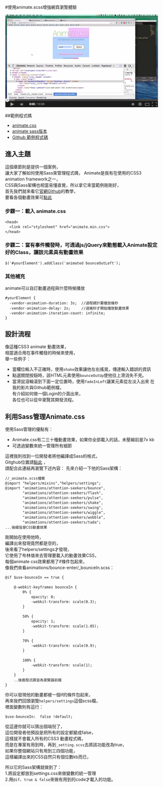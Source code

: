 #使用animate.scss增強網頁瀏覽體驗

<a href="https://www.youtube.com/watch?v=mgvKAwC6NpQ&feature=youtu.be" target="_blank">![](/images/sass/20141012-1.png)</a> 

##範例程式碼
* <a href="http://daneden.github.io/animate.css/" target="_blank">animate.css</a>
* <a href="hhttps://github.com/tgdev/animate-sass" target="_blank">animate sass版本</a>
*  <a href="https://github.com/gonsakon/animate-sass" target="_blank">Github 範例程式碼</a>

## 進入主題  
這個章節則是提供一個案例，  
讓大家了解如何使用Sass來管理程式碼，
Animate是我有在使用的CSS3 animation framework之一，  
CSS與Sass架構也相當易懂直覺，所以拿它來當範例剛剛好，  
首先我們就來看它<a href="https://github.com/gonsakon/animate-sass" target="_blank">官網Github</a>的教學，  
要看各個動畫效果可<a href="https://github.com/daneden/animate.css" target="_blank">點此</a>  
### 步驟一：載入 animate.css

```
<head>
  <link rel="stylesheet" href="animate.min.css">
</head>
```
### 步驟二：當有事件觸發時，可透過js/jQuery來動態載入Animate設定好的Class，讓該元素具有動畫效果
```
$('#yourElement').addClass('animated bounceOutLeft');
```

### 其他補充
animate可以自訂動畫過程與什麼時候播放
```
#yourElement {
  -vendor-animation-duration: 3s;  //過程總計要播放幾秒
  -vendor-animation-delay: 2s;     //過幾秒才開始播放動畫效果
  -vendor-animation-iteration-count: infinite;
}
```

## 設計流程  
像這種CSS3 animate 動畫效果，  
相當適合用在事件觸發的時候來使用，  
舉一些例子：  
* 當欄位輸入不正確時，使用`shake`效果讓他左右搖晃，傳達輸入錯誤的資訊  
* 點選關閉按鈕時，該HTML元素使用`bounceOutUp`使他往上滑消失不見。
* 當滑鼠滾輪滾到下面一定位置時，使用`fadeInLeft`讓某元素從左淡入出來
在我的影片與Github範例檔，  
有介紹如何做一個Login的介面出來，  
各位也可以從中瀏覽其開發流程。  

## 利用Sass管理Animate.css
使用Sass管理的優點有：
* Animate.css有二三十種動畫效果，如果你全部載入的話，未壓縮前是7x kb
* 可透過變數來統一管理所有細節

這裡我則找到一位開發者將他編譯成Sass的格式，  
Gitghub位置請<a href="https://github.com/tgdev/animate-sass" target="_blank">點此</a> ，  
請配合此連結再瀏覽下述內容：
先來介紹一下他的Sass架構：
```
//_animate.scss檔案
@import "helpers/mixins","helpers/settings";
@import	"animations/attention-seekers/bounce",
		"animations/attention-seekers/flash",
		"animations/attention-seekers/pulse",
		"animations/attention-seekers/shake",
		"animations/attention-seekers/swing",
		"animations/attention-seekers/wiggle",
		"animations/attention-seekers/wobble",
		"animations/attention-seekers/tada";
...後續皆是CSS動畫效果

```
剛開始在使用他時，  
編譯出來發現竟然都是空的，  
後來看了helpers/settings才發現，  
它使用了布林值來去管理要載入的動畫效果CSS，  
每個animate css效果都用了if條件包起來，  
像我們來看animations/bounce-enter/_bounceIn.scss：
```
@if $use-bounceIn == true {

	@-webkit-keyframes bounceIn {
		0% {
			opacity: 0;
			-webkit-transform: scale(0.3);
		}

		50% {
			opacity: 1;
			-webkit-transform: scale(1.05);
		}

		70% {
			-webkit-transform: scale(0.9);
		}

		100% {
			-webkit-transform: scale(1);
		}
	}
	..後面程式碼皆為瀏覽器前綴
}
```
你可以發現他的動畫都被一個if的條件包起來，  
再來我們回頭瀏覽`helpers/settings`這個scss檔，  
裡面變數則有這行：  
```
$use-bounceIn:	false !default;
```
從這邊你就可以猜出個端倪了，  
這位開發者他預設是把所有的設定都變成false，  
這樣就不會載入所有的CSS3 動畫程式碼，  
而是在專案有用到時，再到`_setting.scss`去將該功能改為true，  
如果你整個網站只有用到三四個功能，  
這樣編譯出來的CSS自然只有個位數kb而已，  

所以它的Sass架構就做到了：  
1.將設定都放到settings.css來做變數的統一管理  
2.用`@if`、`true & false`來做有用到的code才載入的功能。  

 
